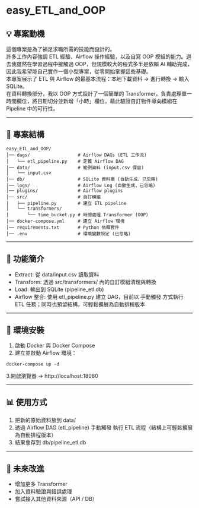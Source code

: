 # easy_ETL_and_OOP

## 💡 專案動機
這個專案是為了補足求職所需的技能而設計的。  
許多工作內容強調 ETL 經驗、Airflow 操作經驗，以及自寫 OOP 模組的能力。過去我雖然在學習過程中接觸過 OOP，但規模較大的程式多半是依賴 AI 輔助完成，因此我希望能自己實作一個小型專案，從零開始掌握這些基礎。  
本專案展示了 ETL 與 Airflow 的最基本流程：本地下載資料 → 進行轉換 → 輸入 SQLite。  
在資料轉換部分，我以 OOP 方式設計了一個簡單的 Transformer，負責處理單一時間欄位，將日期切分並新增「小時」欄位，藉此驗證自訂物件導向模組在 Pipeline 中的可行性。  

---

## 📂 專案結構

```
easy_ETL_and_OOP/
│── dags/                  # Airflow DAGs (ETL 工作流)
│   └── etl_pipeline.py    # 定義 Airflow DAG
│── data/                  # 範例資料 (input.csv 保留)
│   └── input.csv
│── db/                    # SQLite 資料庫 (自動生成，已忽略)
│── logs/                  # Airflow Log (自動生成，已忽略)
│── plugins/               # Airflow plugins
│── src/                   # 自訂模組
│   ├── pipeline.py        # 建立 ETL pipeline
│   └── transformers/      
│       └── time_bucket.py # 時間處理 Transformer (OOP)
│── docker-compose.yml     # 建立 Airflow 環境
│── requirements.txt       # Python 依賴套件
│── .env                   # 環境變數設定 (已忽略)

```

---

## 🚀 功能簡介
- Extract: 從 data/input.csv 讀取資料
- Transform: 透過 src/transformers/ 內的自訂模組清理與轉換
- Load: 輸出到 SQLite (pipeline_etl.db)
- Airflow 整合: 使用 etl_pipeline.py 建立 DAG，目前以 手動觸發 方式執行 ETL 任務；同時也預留結構，可輕鬆擴展為自動排程版本

---

## 🔧 環境安裝
1. 啟動 Docker 與 Docker Compose
2. 建立並啟動 Airflow 環境：
```
docker-compose up -d
```
3.開啟瀏覽器 → http://localhost:18080

---

## 📊 使用方式
1. 把新的原始資料放到 data/
2. 透過 Airflow DAG (etl_pipeline) 手動觸發 執行 ETL 流程（結構上可輕鬆擴展為自動排程版本）
3. 結果會存到 db/pipeline_etl.db

---

## 📌 未來改進
- 增加更多 Transformer
- 加入資料驗證與錯誤處理
- 嘗試接入其他資料來源（API / DB）
